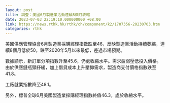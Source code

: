 ```yaml
---
layout: post
title: 調查：美國6月製造業活動連續8個月收縮
date: 2023-07-03 22:19:10.000000000 +08:00
link: https://news.rthk.hk/rthk/ch/component/k2/1707356-20230703.htm
categories: rthk
---
```


美國供應管理協會6月製造業採購經理指數跌至46，反映製造業活動持續萎縮，連續8個月低於50，跌至2020年5月以來最低，差過市場預期。

數據顯示，新訂單分項指數升至45.6，仍處收縮水平。需求疲弱壓低投入價格。由於供應鏈瓶頸紓緩，加上借貸成本上升壓抑需求，製造商支付價格指數跌至41.8。

工廠就業指數降至48.1。

另外，標普全球6月美國製造業採購經理指數終值46.3，處於收縮水平。
